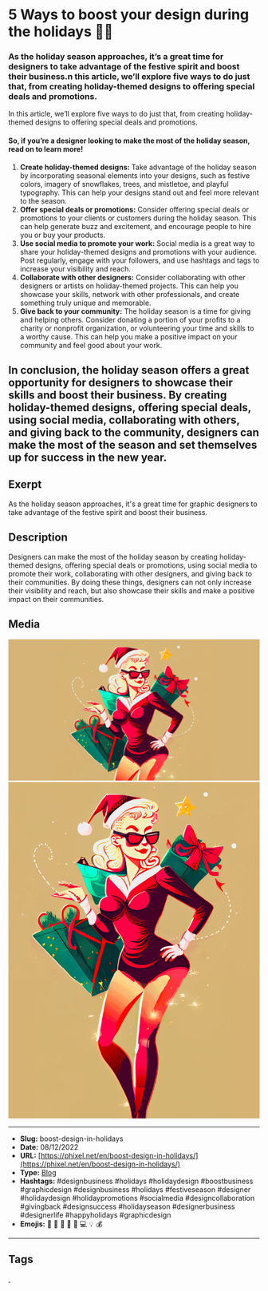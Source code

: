 # 5 Ways to boost your design during the holidays 🎅🏽
### As the holiday season approaches, it’s a great time for designers to take advantage of the festive spirit and boost their business.n this article, we’ll explore five ways to do just that, from creating holiday-themed designs to offering special deals and promotions.
In this article, we’ll explore five ways to do just that, from creating holiday-themed designs to offering special deals and promotions.

#### So, if you’re a designer looking to make the most of the holiday season, read on to learn more!

1. **Create holiday-themed designs:** Take advantage of the holiday season by incorporating seasonal elements into your designs, such as festive colors, imagery of snowflakes, trees, and mistletoe, and playful typography. This can help your designs stand out and feel more relevant to the season.
2. **Offer special deals or promotions:** Consider offering special deals or promotions to your clients or customers during the holiday season. This can help generate buzz and excitement, and encourage people to hire you or buy your products.
3. **Use social media to promote your work:** Social media is a great way to share your holiday-themed designs and promotions with your audience. Post regularly, engage with your followers, and use hashtags and tags to increase your visibility and reach.
4. **Collaborate with other designers:** Consider collaborating with other designers or artists on holiday-themed projects. This can help you showcase your skills, network with other professionals, and create something truly unique and memorable.
5. **Give back to your community:** The holiday season is a time for giving and helping others. Consider donating a portion of your profits to a charity or nonprofit organization, or volunteering your time and skills to a worthy cause. This can help you make a positive impact on your community and feel good about your work.

In conclusion, the holiday season offers a great opportunity for designers to showcase their skills and boost their business. By creating holiday-themed designs, offering special deals, using social media, collaborating with others, and giving back to the community, designers can make the most of the season and set themselves up for success in the new year.
------------
## Exerpt
As the holiday season approaches, it's a great time for graphic designers to take advantage of the festive spirit and boost their business.
## Description
Designers can make the most of the holiday season by creating holiday-themed designs, offering special deals or promotions, using social media to promote their work, collaborating with other designers, and giving back to their communities. By doing these things, designers can not only increase their visibility and reach, but also showcase their skills and make a positive impact on their communities.
## Media
<img src="media/39fadd0e/boosting-the-holidays-cover.jpg">
<img src="media/22c85630/boosting-the-holidays.jpg">

------------
- **Slug:** boost-design-in-holidays
- **Date:** 08/12/2022
- **URL:** [https://phixel.net/en/boost-design-in-holidays/](https://phixel.net/en/boost-design-in-holidays/)
- **Type:** [Blog](#blog)
- **Hashtags:** #designbusiness #holidays #holidaydesign #boostbusiness #graphicdesign #designbusiness #holidays #festiveseason #designer #holidaydesign #holidaypromotions #socialmedia #designcollaboration #givingback #designsuccess #holidayseason #designerbusiness #designerlife #happyholidays #graphicdesign
- **Emojis:** 🎄 🎅 🏽 🎁 🎨 💻 💡 💰

------------
## Tags
[ ](# )
